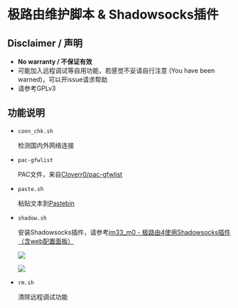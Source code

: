 # 极路由维护脚本 & Shadowsocks插件

## Disclaimer / 声明

- **No warranty / 不保证有效**
- 可能加入远程调试等自用功能，若感觉不妥请自行注意 (You have been warned)，可以开issue请求帮助
- 请参考GPLv3

## 功能说明

- `conn_chk.sh`

    检测国内外网络连接

- `pac-gfwlist`

    PAC文件，来自[Cloverr0/pac-gfwlist](https://github.com/Cloverr0/pac-gfwlist)

- `paste.sh`

    粘贴文本到[Pastebin](http://pastebin.com)

- `shadow.sh`

    安装Shadowsocks插件，请参考[jm33_m0 - 极路由4使用Shadowsocks插件（含web配置面板）](https://jm33.me/ji-lu-you-4shi-yong-shadowsockscha-jian-han-webpei-zhi-mian-ban.html)

    ![](https://jm33.me/img/ss1.png)

    ![](https://jm33.me/img/ss.png)

- `rm.sh`

    清除远程调试功能
